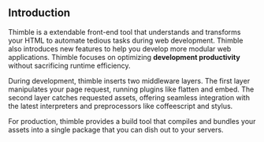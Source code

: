 ## Introduction ##

Thimble is a extendable front-end tool that understands and transforms your HTML to automate tedious tasks during web development. Thimble also introduces new features to help you develop more modular web applications. Thimble focuses on optimizing __development productivity__ without sacrificing runtime efficiency.

During development, thimble inserts two middleware layers. The first layer manipulates your page request, running plugins like flatten and embed. The second layer catches requested assets, offering seamless integration with the latest interpreters and preprocessors like coffeescript and stylus. 

For production, thimble provides a build tool that compiles and bundles your assets into a single package that you can dish out to your servers.
